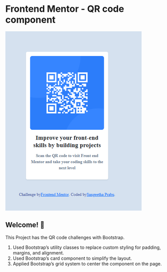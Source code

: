# Frontend Mentor - QR code component

![Design preview for the QR code component coding challenge](./preview.png)

## Welcome! 👋

This Project has the QR code challenges with Bootstrap.

1. Used Bootstrap’s utility classes to replace custom styling for padding, margins, and alignment.
2. Used Bootstrap’s card component to simplify the layout.
3. Applied Bootstrap’s grid system to center the component on the page.

